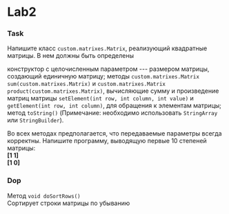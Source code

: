 # Lab2

### Task
Напишите класс `custom.matrixes.Matrix`, реализующий квадратные матрицы. В нем должны быть определены

конструктор с целочисленным параметром --- размером матрицы, создающий единичную матрицу;
методы `custom.matrixes.Matrix sum(custom.matrixes.Matrix)` и `custom.matrixes.Matrix product(custom.matrixes.Matrix)`, вычисляющие сумму и произведение матриц
матрицы `setElement(int row, int column, int value)` и `getElement(int row, int column)`, для 	обращения к 	элементам матрицы;
метод 	`toString()` (Примечание: необходимо использовать `StringArray` или `StringBuilder`).

Во всех методах предполагается, что передаваемые параметры всегда корректны.
Напишите программу, выводящую первые 10 степеней матрицы:  
**[1 1]**   
**[1 0]**

### Dop
Метод `void doSortRows()`  
Сортирует строки матрицы по убыванию